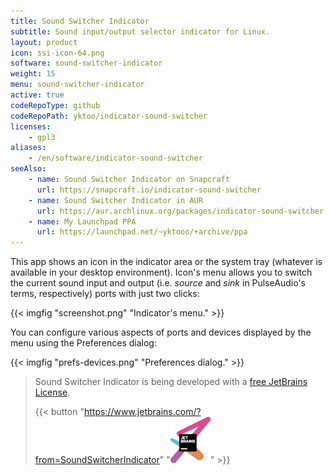 ```yaml
---
title: Sound Switcher Indicator
subtitle: Sound input/output selector indicator for Linux.
layout: product
icon: ssi-icon-64.png
software: sound-switcher-indicator
weight: 15
menu: sound-switcher-indicator
active: true
codeRepoType: github
codeRepoPath: yktoo/indicator-sound-switcher
licenses:
    - gpl3
aliases:
    - /en/software/indicator-sound-switcher
seeAlso:
    - name: Sound Switcher Indicator on Snapcraft
      url: https://snapcraft.io/indicator-sound-switcher
    - name: Sound Switcher Indicator in AUR
      url: https://aur.archlinux.org/packages/indicator-sound-switcher
    - name: My Launchpad PPA
      url: https://launchpad.net/~yktooo/+archive/ppa
---
```


This app shows an icon in the indicator area or the system tray (whatever is available in your desktop environment). Icon's menu allows you to switch the current sound input and output (i.e. *source* and *sink* in PulseAudio's terms, respectively) ports with just two clicks:

{{< imgfig "screenshot.png" "Indicator's menu." >}}

You can configure various aspects of ports and devices displayed by the menu using the Preferences dialog:

{{< imgfig "prefs-devices.png" "Preferences dialog." >}}

> Sound Switcher Indicator is being developed with a [free JetBrains License](/blog/posts/0359).
>
> {{< button "https://www.jetbrains.com/?from=SoundSwitcherIndicator" "![JetBrains logo](jetbrains.png)" >}}
